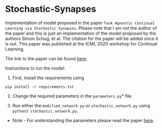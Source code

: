 # Stochastic-Synapses

Implementation of model proposed in the paper `Task Agnostic Continual Learning via Stochastic Synapses`. Please note that I am not the author of the paper and this is just an implementation of the model proposed by the authors Simon Schug, et al. The citation for the paper will be added once it is out. This paper was published at the ICML 2020 workshop for Continual Learning.

The link to the paper can be found [here](https://drive.google.com/file/d/1ZQg7Lb8IoVdHet3AwQFWTvg5QBUsbZJX/view?usp=sharing). 

Instructions to run the model:

1.  First, install the requirements using 

`pip install -r requirements.txt`

2.  Change the required parameters in the `parameters.py`* file.

3. Run either the `modified_network.py` or `stochastic_network.py` using 
`python3 stochastic_network.py`. 

* Note - For understanding the parameters please read the paper [here](https://drive.google.com/file/d/1ZQg7Lb8IoVdHet3AwQFWTvg5QBUsbZJX/view?usp=sharing).